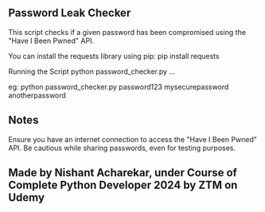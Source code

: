 ##  Password Leak Checker
This script checks if a given password has been compromised using the "Have I Been Pwned" API.

You can install the requests library using pip:
    pip install requests

Running the Script
    python password_checker.py <password1> <password2> ...
    
eg:
    python password_checker.py password123 mysecurepassword anotherpassword

## Notes
Ensure you have an internet connection to access the "Have I Been Pwned" API. Be cautious while sharing passwords, even for testing purposes.


##  Made by Nishant Acharekar, under Course of Complete Python Developer 2024 by ZTM on Udemy

